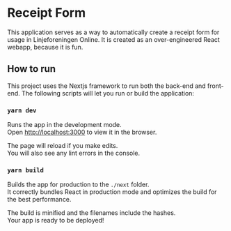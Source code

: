 # Receipt Form

This application serves as a way to automatically create a receipt form for usage in Linjeforeningen Online.
It is created as an over-engineered React webapp, because it is fun.

## How to run

This project uses the Nextjs framework to run both the back-end and front-end.
The following scripts will let you run or build the application:

### `yarn dev`

Runs the app in the development mode.<br>
Open [http://localhost:3000](http://localhost:3000) to view it in the browser.

The page will reload if you make edits.<br>
You will also see any lint errors in the console.

### `yarn build`

Builds the app for production to the `./next` folder.<br>
It correctly bundles React in production mode and optimizes the build for the best performance.

The build is minified and the filenames include the hashes.<br>
Your app is ready to be deployed!
